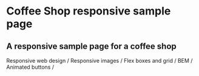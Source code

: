 # Coffee Shop responsive sample page
## A responsive sample page for a coffee shop
 Responsive web design /
 Responsive images /
 Flex boxes and grid /
 BEM /
 Animated buttons /
